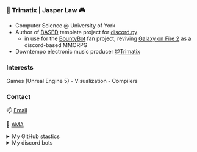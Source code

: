 ### 🤖 Trimatix | Jasper Law 🎮
- Computer Science @ University of York
- Author of [BASED](https://github.com/Trimatix/BASED) template project for [discord.py](https://github.com/Rapptz/discord.py)
  - in use for the [BountyBot](https://github.com/Trimatix/GOF2BountyBot) fan project, reviving [Galaxy on Fire 2](https://www.deepsilver.com/en/games/galaxy-fire-2-hd/) as a discord-based MMORPG
- Downtempo electronic music producer [@Trimatix](https://soundcloud.com/trimatix)

### Interests
Games (Unreal Engine 5) - Visualization - Compilers

### Contact
📫 [Email](mailto:hello@jasperlaw.dev)

💬 [AMA](https://curiouscat.qa/Trimatix_Music)

<details>
<summary>My GitHub stastics</summary>
  <a href="https://github.com/anuraghazra/github-readme-stats">
    <img align="center" src="https://github-readme-stats.vercel.app/api?username=trimatix&hide=contribs,prs&show_icons=true&bg_color=90,bb8bd9,5645b5&include_all_commits=true&custom_title=*coding%20intensifies*&title_color=eb9494&text_color=c9ffed&icon_color=ffffff&hide_title=true" />
  </a>
  <a href="https://github.com/anuraghazra/github-readme-stats">
    <img align="center" src="https://github-readme-stats.vercel.app/api/top-langs/?username=trimatix&layout=compact&bg_color=90,bb8bd9,5645b5&custom_title=favourite%20languages&title_color=8f1d61&text_color=ffffff&hide_title=true" />
  </a>
</details>

<details>
<summary>My discord bots</summary>
  <a href="https://github.com/Trimatix/BASED">
    <img align="center" src="https://github-readme-stats.vercel.app/api/pin/?username=Trimatix&repo=BASED" />
  </a>
  <a href="https://github.com/Trimatix/GOF2BountyBot">
    <img align="center" src="https://github-readme-stats.vercel.app/api/pin/?username=Trimatix&repo=GOF2BountyBot" />
  </a>
  <a href="https://github.com/Trimatix-indie/SuperDeckBreaker">
    <img align="center" src="https://github-readme-stats.vercel.app/api/pin/?username=Trimatix-Indie&repo=SuperDeckBreaker" />
  </a>
  <a href="https://github.com/Trimatix/BASED-storyteller">
    <img align="center" src="https://github-readme-stats.vercel.app/api/pin/?username=Trimatix&repo=BASED-storyteller" />
  </a>
</details>

